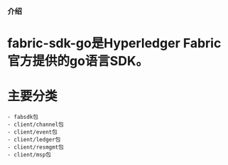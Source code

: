### 介绍 


# fabric-sdk-go是Hyperledger Fabric官方提供的go语言SDK。

# 主要分类 
    - fabsdk包
    - client/channel包
    - client/event包
    - client/ledger包
    - client/resmgmt包
    - client/msp包
